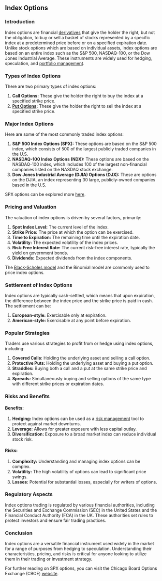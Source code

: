 ## Index Options

### Introduction
Index options are financial [derivatives](../d/derivatives.md) that give the holder the right, but not the obligation, to buy or sell a basket of stocks represented by a specific index at a predetermined price before or on a specified expiration date. Unlike stock options which are based on individual assets, index options are based on an entire index such as the S&P 500, NASDAQ-100, or the Dow Jones Industrial Average. These instruments are widely used for hedging, speculation, and [portfolio management](../p/portfolio_management.md).

### Types of Index Options
There are two primary types of index options:

1. **Call Options:** These give the holder the right to buy the index at a specified strike price.
2. **[Put Options](../p/put_options.md):** These give the holder the right to sell the index at a specified strike price.

### Major Index Options
Here are some of the most commonly traded index options:

1. **S&P 500 Index Options (SPX):** These options are based on the S&P 500 index, which consists of 500 of the largest publicly traded companies in the U.S.
2. **NASDAQ-100 Index Options (NDX):** These options are based on the NASDAQ-100 index, which includes 100 of the largest non-financial companies listed on the NASDAQ stock exchange.
3. **Dow Jones Industrial Average (DJIA) Options (DJX):** These are options on the DJIA, an index representing 30 large, publicly-owned companies based in the U.S.

SPX options can be explored more [here](https://www.cboe.com/tradable_products/sp_500).

### Pricing and Valuation
The valuation of index options is driven by several factors, primarily:

1. **Spot Index Level:** The current level of the index.
2. **Strike Price:** The price at which the option can be exercised.
3. **Time to Expiration:** The remaining time until the expiration date.
4. **Volatility:** The expected volatility of the index prices.
5. **Risk-Free Interest Rate:** The current risk-free interest rate, typically the yield on government bonds.
6. **Dividends:** Expected dividends from the index components.

The [Black-Scholes model](../b/black-scholes_model.md) and the Binomial model are commonly used to price index options.

### Settlement of Index Options
Index options are typically cash-settled, which means that upon expiration, the difference between the index price and the strike price is paid in cash. The settlement can be:

1. **European-style:** Exercisable only at expiration.
2. **American-style:** Exercisable at any point before expiration.

### Popular Strategies
Traders use various strategies to profit from or hedge using index options, including:

1. **Covered Calls:** Holding the underlying asset and selling a call option.
2. **Protective Puts:** Holding the underlying asset and buying a put option.
3. **Straddles:** Buying both a call and a put at the same strike price and expiration.
4. **Spreads:** Simultaneously buying and selling options of the same type with different strike prices or expiration dates.

### Risks and Benefits

#### Benefits:
1. **Hedging:** Index options can be used as a [risk management](../r/risk_management.md) tool to protect against market downturns.
2. **Leverage:** Allows for greater exposure with less capital outlay.
3. **Diversification:** Exposure to a broad market index can reduce individual stock risk.

#### Risks:
1. **Complexity:** Understanding and managing index options can be complex.
2. **Volatility:** The high volatility of options can lead to significant price swings.
3. **Losses:** Potential for substantial losses, especially for writers of options.

### Regulatory Aspects
Index options trading is regulated by various financial authorities, including the Securities and Exchange Commission (SEC) in the United States and the Financial Conduct Authority (FCA) in the UK. These authorities set rules to protect investors and ensure fair trading practices.

### Conclusion
Index options are a versatile financial instrument used widely in the market for a range of purposes from hedging to speculation. Understanding their characteristics, pricing, and risks is critical for anyone looking to utilize them in their trading or investment strategy.

For further reading on SPX options, you can visit the Chicago Board Options Exchange (CBOE) [website](https://www.cboe.com/tradable_products/sp_500).
